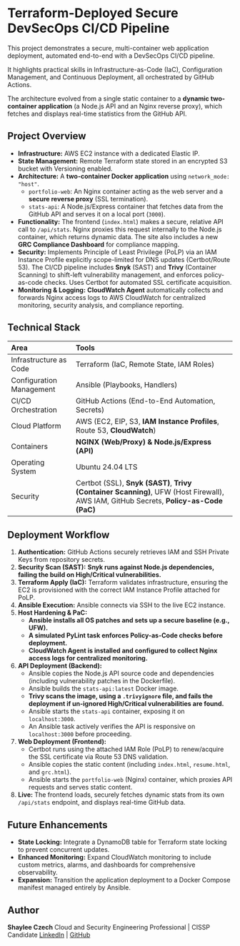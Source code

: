 # Terraform-Deployed Secure DevSecOps CI/CD Pipeline

This project demonstrates a secure, multi-container web application deployment, automated end-to-end with a DevSecOps CI/CD pipeline.

It highlights practical skills in Infrastructure-as-Code (IaC), Configuration Management, and Continuous Deployment, all orchestrated by GitHub Actions.

The architecture evolved from a single static container to a **dynamic two-container application** (a Node.js API and an Nginx reverse proxy), which fetches and displays real-time statistics from the GitHub API.

## Project Overview

* **Infrastructure:** AWS EC2 instance with a dedicated Elastic IP.
* **State Management:** Remote Terraform state stored in an encrypted S3 bucket with Versioning enabled.
* **Architecture:** A **two-container Docker application** using `network_mode: "host"`.
    * `portfolio-web`: An Nginx container acting as the web server and a **secure reverse proxy** (SSL termination).
    * `stats-api`: A Node.js/Express container that fetches data from the GitHub API and serves it on a local port (`3000`).
* **Functionality:** The frontend (`index.html`) makes a secure, relative API call to `/api/stats`. Nginx proxies this request internally to the Node.js container, which returns dynamic data. The site also includes a new **GRC Compliance Dashboard** for compliance mapping.
* **Security:** Implements Principle of Least Privilege (PoLP) via an IAM Instance Profile explicitly scope-limited for DNS updates (Certbot/Route 53). The CI/CD pipeline includes **Snyk** (SAST) and **Trivy** (Container Scanning) to shift-left vulnerability management, and enforces policy-as-code checks. Uses Certbot for automated SSL certificate acquisition.
* **Monitoring & Logging:** **CloudWatch Agent** automatically collects and forwards Nginx access logs to AWS CloudWatch for centralized monitoring, security analysis, and compliance reporting.

## Technical Stack

| **Area** | **Tools** |
| :--- | :--- |
| Infrastructure as Code | Terraform (IaC, Remote State, IAM Roles) |
| Configuration Management | Ansible (Playbooks, Handlers) |
| CI/CD Orchestration | GitHub Actions (End-to-End Automation, Secrets) |
| Cloud Platform | AWS (EC2, EIP, S3, **IAM Instance Profiles**, Route 53, **CloudWatch**) |
| Containers | **NGINX (Web/Proxy) & Node.js/Express (API)** |
| Operating System | Ubuntu 24.04 LTS |
| Security | Certbot (SSL), **Snyk (SAST)**, **Trivy (Container Scanning)**, UFW (Host Firewall), AWS IAM, GitHub Secrets, **Policy-as-Code (PaC)** |

## Deployment Workflow

1.  **Authentication:** GitHub Actions securely retrieves IAM and SSH Private Keys from repository secrets.
2.  **Security Scan (SAST):** **Snyk runs against Node.js dependencies, failing the build on High/Critical vulnerabilities.**
3.  **Terraform Apply (IaC):** Terraform validates infrastructure, ensuring the EC2 is provisioned with the correct IAM Instance Profile attached for PoLP.
4.  **Ansible Execution:** Ansible connects via SSH to the live EC2 instance.
5.  **Host Hardening & PaC:**
    * **Ansible installs all OS patches and sets up a secure baseline (e.g., UFW).**
    * **A simulated PyLint task enforces Policy-as-Code checks before deployment.**
    * **CloudWatch Agent is installed and configured to collect Nginx access logs for centralized monitoring.**
6.  **API Deployment (Backend):**
    * Ansible copies the Node.js API source code and dependencies (including vulnerability patches in the Dockerfile).
    * Ansible builds the `stats-api:latest` Docker image.
    * **Trivy scans the image, using a `.trivyignore` file, and fails the deployment if un-ignored High/Critical vulnerabilities are found.**
    * Ansible starts the `stats-api` container, exposing it on `localhost:3000`.
    * An Ansible task actively verifies the API is responsive on `localhost:3000` before proceeding.
7.  **Web Deployment (Frontend):**
    * Certbot runs using the attached IAM Role (PoLP) to renew/acquire the SSL certificate via Route 53 DNS validation.
    * Ansible copies the static content (including `index.html`, `resume.html`, and `grc.html`).
    * Ansible starts the `portfolio-web` (Nginx) container, which proxies API requests and serves static content.
8.  **Live:** The frontend loads, securely fetches dynamic stats from its own `/api/stats` endpoint, and displays real-time GitHub data.

## Future Enhancements

* **State Locking:** Integrate a DynamoDB table for Terraform state locking to prevent concurrent updates.
* **Enhanced Monitoring:** Expand CloudWatch monitoring to include custom metrics, alarms, and dashboards for comprehensive observability.
* **Expansion:** Transition the application deployment to a Docker Compose manifest managed entirely by Ansible.

## Author

**Shaylee Czech** Cloud and Security Engineering Professional | CISSP Candidate
[LinkedIn](https://www.linkedin.com/in/shayleeczech) | [GitHub](https://github.com/shayczech)